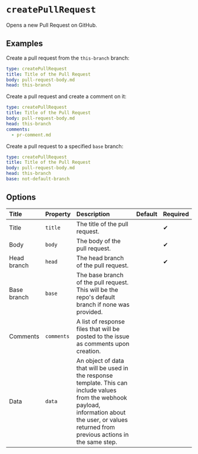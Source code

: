 <!--
  /!\ WARNING /!\
  This file's content is auto-generated, do NOT edit!
  All changes will be undone.
-->

# `createPullRequest`

Opens a new Pull Request on GitHub.

## Examples

Create a pull request from the `this-branch` branch:

```yaml
type: createPullRequest
title: Title of the Pull Request
body: pull-request-body.md
head: this-branch
```

Create a pull request and create a comment on it:

```yaml
type: createPullRequest
title: Title of the Pull Request
body: pull-request-body.md
head: this-branch
comments:
  - pr-comment.md
```

Create a pull request to a specified `base` branch:

```yaml
type: createPullRequest
title: Title of the Pull Request
body: pull-request-body.md
head: this-branch
base: not-default-branch
```

## Options

| Title | Property | Description | Default | Required |
| :---- | :--- | :---------- | :------ | :------- |
| Title | `title` | The title of the pull request. |  | ✔ |
| Body | `body` | The body of the pull request. |  | ✔ |
| Head branch | `head` | The head branch of the pull request. |  | ✔ |
| Base branch | `base` | The base branch of the pull request. This will be the repo's default branch if none was provided. |  |  |
| Comments | `comments` | A list of response files that will be posted to the issue as comments upon creation. |  |  |
| Data | `data` | An object of data that will be used in the response template. This can include values from the webhook payload, information about the user, or values returned from previous actions in the same step. |  |  |

